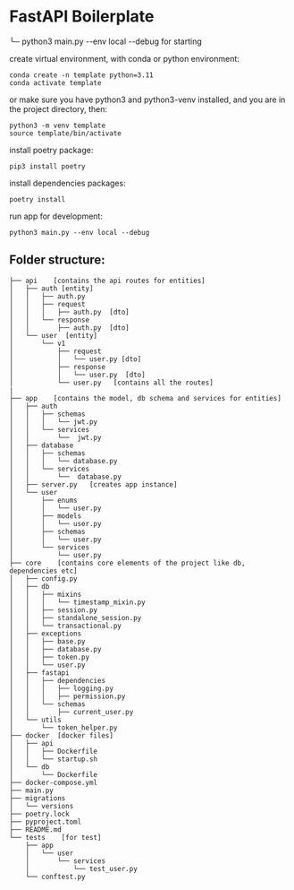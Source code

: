 # FastAPI Boilerplate
╰─ python3 main.py --env local --debug for starting

create virtual environment, with conda or python environment:

```shell
conda create -n template python=3.11
conda activate template
```  
or make sure you have python3 and python3-venv installed, and you are in the project directory, then:  

```shell
python3 -m venv template
source template/bin/activate
```

install poetry package:  
```shell
pip3 install poetry 
```  

install dependencies packages: 
```shell
poetry install 
```  
run app for development:
```shell
python3 main.py --env local --debug
```


## Folder structure:



```.
├── api    [contains the api routes for entities]
│   ├── auth [entity]
│   │   ├── auth.py
│   │   ├── request
│   │   │   ├── auth.py  [dto]
│   │   └── response
│   │       ├── auth.py  [dto]
│   └── user  [entity]
│       └── v1
│           ├── request
│           │   └── user.py [dto]
│           ├── response
│           │   └── user.py  [dto]
│           └── user.py   [contains all the routes]
|
├── app    [contains the model, db schema and services for entities]
│   ├── auth
│   │   ├── schemas
│   │   │   └── jwt.py
│   │   └── services
│   │       └──  jwt.py
│   ├── database
│   │   ├── schemas
│   │   │   └── database.py
│   │   └── services
│   │       └──  database.py
│   ├── server.py   [creates app instance]
│   └── user
│       ├── enums
│       │   └── user.py
│       ├── models
│       │   └── user.py
│       ├── schemas
│       │   └── user.py
│       └── services
│           └── user.py
├── core    [contains core elements of the project like db, dependencies etc]
│   ├── config.py
│   ├── db
│   │   ├── mixins
│   │   │   └── timestamp_mixin.py
│   │   ├── session.py
│   │   ├── standalone_session.py
│   │   └── transactional.py
│   ├── exceptions
│   │   ├── base.py
│   │   ├── database.py
│   │   ├── token.py
│   │   └── user.py
│   ├── fastapi
│   │   ├── dependencies
│   │   │   ├── logging.py
│   │   │   ├── permission.py
│   │   └── schemas
│   │       ├── current_user.py
│   └── utils
│       └── token_helper.py
├── docker  [docker files]
│   ├── api
│   │   ├── Dockerfile
│   │   └── startup.sh
│   └── db
│       └── Dockerfile
├── docker-compose.yml
├── main.py
├── migrations
│   └── versions
├── poetry.lock
├── pyproject.toml
├── README.md
└── tests    [for test]
    ├── app
    │   └── user
    │       └── services
    │           └── test_user.py
    └── conftest.py
```
